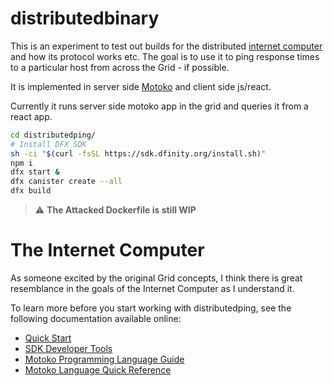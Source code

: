 # distributedbinary

This is an experiment to test out builds for the distributed
[internet computer](https://dfinity.org/) and how its protocol works etc. The goal 
is to use it to ping response times to a particular host from across the Grid - if possible.

It is implemented in server side [Motoko](https://sdk.dfinity.org/docs/language-guide/motoko.html) and client side js/react.

Currently it runs server side motoko app in the grid and queries it from a react app.

```bash
cd distributedping/
# Install DFX SDK
sh -ci "$(curl -fsSL https://sdk.dfinity.org/install.sh)"
npm i
dfx start &
dfx canister create --all
dfx build
```

> :warning: **The Attacked Dockerfile is still WIP**

# The Internet Computer

As someone excited by the original Grid concepts, I think there is great resemblance in the goals of the Internet Computer as I understand it.

To learn more before you start working with distributedping, see the following documentation available online:

- [Quick Start](https://sdk.dfinity.org/docs/quickstart/quickstart.html)
- [SDK Developer Tools](https://sdk.dfinity.org/docs/developers-guide/sdk-guide.html)
- [Motoko Programming Language Guide](https://sdk.dfinity.org/docs/language-guide/motoko.html)
- [Motoko Language Quick Reference](https://sdk.dfinity.org/docs/language-guide/language-manual.html)

